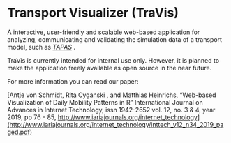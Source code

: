 # Transport Visualizer (TraVis)

A interactive, user-friendly and scalable web-based application for analyzing, communicating and validating the simulation data of a transport model, such as [_TAPAS_](https://www.dlr.de/vf/en/desktopdefault.aspx/tabid-12751/22270_read-29381)
. 

TraVis is currently intended for internal use only. However, it is planned to make the application freely available as open source in the near future. 

For more information you can read our paper:

[Antje von Schmidt, Rita Cyganski , and Matthias Heinrichs, “Web-based Visualization of Daily Mobility Patterns in R”
International Journal on Advances in Internet Technology, issn 1942-2652 
vol. 12, no. 3 & 4, year 2019, pp 76 - 85, http://www.iariajournals.org/internet_technology](http://www.iariajournals.org/internet_technology/inttech_v12_n34_2019_paged.pdf)
